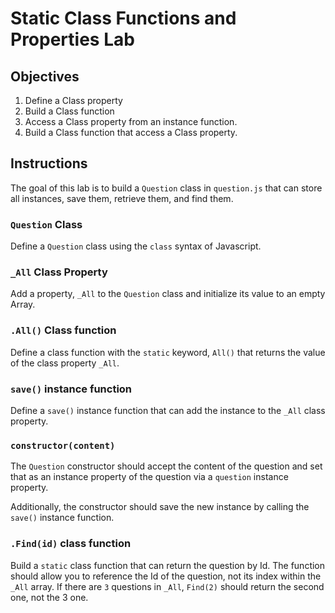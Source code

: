 # Static Class Functions and Properties Lab

## Objectives

1. Define a Class property
2. Build a Class function
3. Access a Class property from an instance function.
4. Build a Class function that access a Class property.

## Instructions

The goal of this lab is to build a `Question` class in `question.js` that can store all instances, save them, retrieve them, and find them. 

### `Question` Class

Define a `Question` class using the `class` syntax of Javascript.

### `_All` Class Property

Add a property, `_All` to the `Question` class and initialize its value to an empty Array.

### `.All()` Class function

Define a class function with the `static` keyword, `All()` that returns the value of the class property `_All`.

### `save()` instance function

Define a `save()` instance function that can add the instance to the `_All` class property.

### `constructor(content)`

The `Question` constructor should accept the content of the question and set that as an instance property of the question via a `question` instance property.

Additionally, the constructor should save the new instance by calling the `save()` instance function.

### `.Find(id)` class function

Build a `static` class function that can return the question by Id. The function should allow you to reference the Id of the question, not its index within the `_All` array. If there are `3` questions in `_All`, `Find(2)` should return the second one, not the 3 one.

